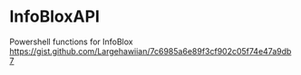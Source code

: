 # InfoBloxAPI
Powershell functions for InfoBlox
https://gist.github.com/Largehawiian/7c6985a6e89f3cf902c05f74e47a9db7
